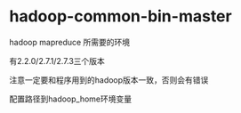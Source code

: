 # hadoop-common-bin-master

hadoop mapreduce 所需要的环境

有2.2.0/2.7.1/2.7.3三个版本

注意一定要和程序用到的hadoop版本一致，否则会有错误

配置路径到hadoop_home环境变量
